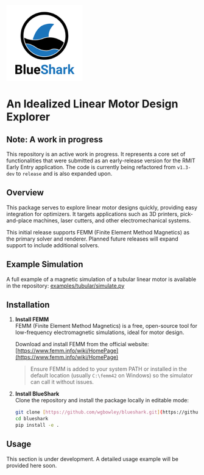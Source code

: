 <img src="assests/logo.png" alt="BlueShark Logo" width="200"/> 

# An Idealized Linear Motor Design Explorer

## Note: A work in progress 
This repository is an active work in progress. It represents a core set of functionalities that were submitted as an early-release version for the RMIT Early Entry application. The code is currently being refactored from <code>v1.3-dev</code> to <code>release</code> and is also expanded upon.
 
## Overview  
This package serves to explore linear motor designs quickly, providing easy integration for optimizers. It targets applications such as 3D printers, pick-and-place machines, laser cutters, and other electromechanical systems.

This initial release supports FEMM (Finite Element Method Magnetics) as the primary solver and renderer. Planned future releases will expand support to include additional solvers.

## Example Simulation
A full example of a magnetic simulation of a tubular linear motor is available in the repository:
[examples/tubular/simulate.py](examples/tubular_motor.py)

## Installation

1.  **Install FEMM**  
    FEMM (Finite Element Method Magnetics) is a free, open-source tool for low-frequency electromagnetic simulations, ideal for motor design.

    Download and install FEMM from the official website:  
    [https://www.femm.info/wiki/HomePage](https://www.femm.info/wiki/HomePage)

    > Ensure FEMM is added to your system PATH or installed in the default location (usually `C:\femm42` on Windows) so the simulator can call it without issues.

2.  **Install BlueShark**  
    Clone the repository and install the package locally in editable mode:

    ```bash
    git clone [https://github.com/wgbowley/blueshark.git](https://github.com/wgbowley/blueshark.git)
    cd blueshark
    pip install -e .
    ```

## Usage
This section is under development. A detailed usage example will be provided here soon.

